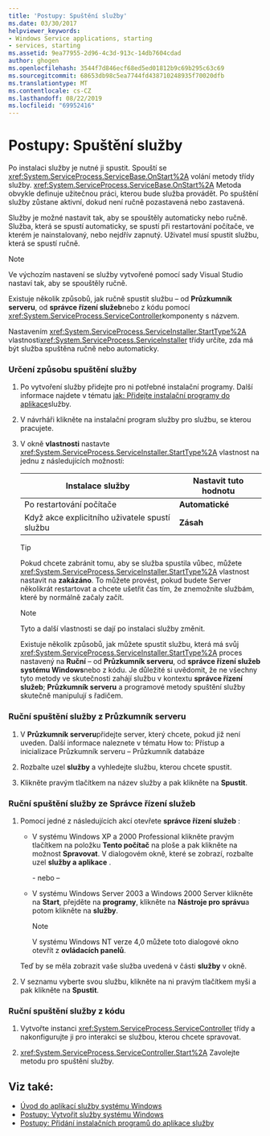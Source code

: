 ```yaml
---
title: 'Postupy: Spuštění služby'
ms.date: 03/30/2017
helpviewer_keywords:
- Windows Service applications, starting
- services, starting
ms.assetid: 9ea77955-2d96-4c3d-913c-14db7604cdad
author: ghogen
ms.openlocfilehash: 3544f7d846ecf68ed5ed01812b9c69b295c63c69
ms.sourcegitcommit: 68653db98c5ea7744fd438710248935f70020dfb
ms.translationtype: MT
ms.contentlocale: cs-CZ
ms.lasthandoff: 08/22/2019
ms.locfileid: "69952416"
---
```

# <a name="how-to-start-services"></a>Postupy: Spuštění služby
Po instalaci služby je nutné ji spustit. Spouští se <xref:System.ServiceProcess.ServiceBase.OnStart%2A> volání metody třídy služby. <xref:System.ServiceProcess.ServiceBase.OnStart%2A> Metoda obvykle definuje užitečnou práci, kterou bude služba provádět. Po spuštění služby zůstane aktivní, dokud není ručně pozastavená nebo zastavená.  
  
 Služby je možné nastavit tak, aby se spouštěly automaticky nebo ručně. Služba, která se spustí automaticky, se spustí při restartování počítače, ve kterém je nainstalovaný, nebo nejdřív zapnutý. Uživatel musí spustit službu, která se spustí ručně.  
  
> [!NOTE]
> Ve výchozím nastavení se služby vytvořené pomocí sady Visual Studio nastaví tak, aby se spouštěly ručně.  
  
 Existuje několik způsobů, jak ručně spustit službu – od **Průzkumník serveru**, od **správce řízení služeb**nebo z kódu pomocí <xref:System.ServiceProcess.ServiceController>komponenty s názvem.  
  
 Nastavením <xref:System.ServiceProcess.ServiceInstaller.StartType%2A> vlastnosti<xref:System.ServiceProcess.ServiceInstaller> třídy určíte, zda má být služba spuštěna ručně nebo automaticky.  
  
### <a name="to-specify-how-a-service-should-start"></a>Určení způsobu spuštění služby  
  
1. Po vytvoření služby přidejte pro ni potřebné instalační programy. Další informace najdete v tématu [jak: Přidejte instalační programy do aplikace](../../../docs/framework/windows-services/how-to-add-installers-to-your-service-application.md)služby.  
  
2. V návrháři klikněte na instalační program služby pro službu, se kterou pracujete.  
  
3. V okně **vlastnosti** nastavte <xref:System.ServiceProcess.ServiceInstaller.StartType%2A> vlastnost na jednu z následujících možností:  
  
    |Instalace služby|Nastavit tuto hodnotu|  
    |----------------------------------|--------------------|  
    |Po restartování počítače|**Automatické**|  
    |Když akce explicitního uživatele spustí službu|**Zásah**|  
  
    > [!TIP]
    >  Pokud chcete zabránit tomu, aby se služba spustila vůbec, můžete <xref:System.ServiceProcess.ServiceInstaller.StartType%2A> vlastnost nastavit na **zakázáno**. To můžete provést, pokud budete Server několikrát restartovat a chcete ušetřit čas tím, že znemožníte službám, které by normálně začaly začít.  
  
    > [!NOTE]
    > Tyto a další vlastnosti se dají po instalaci služby změnit.  
  
     Existuje několik způsobů, jak můžete spustit službu, která má svůj <xref:System.ServiceProcess.ServiceInstaller.StartType%2A> proces nastavený na **Ruční** – od **Průzkumník serveru**, od **správce řízení služeb systému Windows**nebo z kódu. Je důležité si uvědomit, že ne všechny tyto metody ve skutečnosti zahájí službu v kontextu **správce řízení služeb**; **Průzkumník serveru** a programové metody spuštění služby skutečně manipulují s řadičem.  
  
### <a name="to-manually-start-a-service-from-server-explorer"></a>Ruční spuštění služby z Průzkumník serveru  
  
1. V **Průzkumník serveru**přidejte server, který chcete, pokud již není uveden. Další informace naleznete v tématu How to: Přístup a inicializace Průzkumník serveru – Průzkumník databáze  
  
2. Rozbalte uzel **služby** a vyhledejte službu, kterou chcete spustit.  
  
3. Klikněte pravým tlačítkem na název služby a pak klikněte na **Spustit**.  
  
### <a name="to-manually-start-a-service-from-services-control-manager"></a>Ruční spuštění služby ze Správce řízení služeb  
  
1. Pomocí jedné z následujících akcí otevřete **správce řízení služeb** :  
  
    - V systému Windows XP a 2000 Professional klikněte pravým tlačítkem na položku **Tento počítač** na ploše a pak klikněte na možnost **Spravovat**. V dialogovém okně, které se zobrazí, rozbalte uzel **služby a aplikace** .  
  
         \- nebo –  
  
    - V systému Windows Server 2003 a Windows 2000 Server klikněte na **Start**, přejděte na **programy**, klikněte na **Nástroje pro správu**a potom klikněte na **služby**.  
  
        > [!NOTE]
        >  V systému Windows NT verze 4,0 můžete toto dialogové okno otevřít z **ovládacích panelů**.  
  
     Teď by se měla zobrazit vaše služba uvedená v části **služby** v okně.  
  
2. V seznamu vyberte svou službu, klikněte na ni pravým tlačítkem myši a pak klikněte na **Spustit**.  
  
### <a name="to-manually-start-a-service-from-code"></a>Ruční spuštění služby z kódu  
  
1. Vytvořte instanci <xref:System.ServiceProcess.ServiceController> třídy a nakonfigurujte ji pro interakci se službou, kterou chcete spravovat.  
  
2. <xref:System.ServiceProcess.ServiceController.Start%2A> Zavolejte metodu pro spuštění služby.  
  
## <a name="see-also"></a>Viz také:

- [Úvod do aplikací služby systému Windows](../../../docs/framework/windows-services/introduction-to-windows-service-applications.md)
- [Postupy: Vytvořit služby systému Windows](../../../docs/framework/windows-services/how-to-create-windows-services.md)
- [Postupy: Přidání instalačních programů do aplikace služby](../../../docs/framework/windows-services/how-to-add-installers-to-your-service-application.md)
